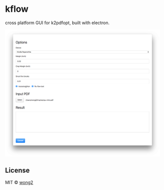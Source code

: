 # kflow

cross platform GUI for k2pdfopt, built with electron.

![screenshot](screenshot.png?raw=true)

## License

MIT © [wong2](http://wong2.me)
